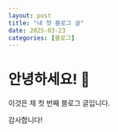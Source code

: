 ```yaml
---
layout: post
title: "내 첫 블로그 글"
date: 2025-03-23
categories: [블로그]
---
```


# 안녕하세요! 👋
이것은 제 첫 번째 블로그 글입니다.

감사합니다!
